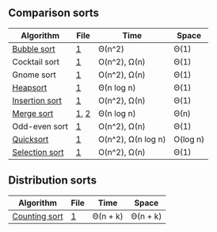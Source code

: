 ## Comparison sorts

| Algorithm              | File                 | Time               | Space    |
|------------------------|----------------------|--------------------|----------|
| [Bubble sort][01_a]    | [1][01_1]            | Θ(n^2)             | Θ(1)     |
|  Cocktail sort         | [1][02_1]            | O(n^2), Ω(n)       | Θ(1)     |
|  Gnome sort            | [1][03_1]            | O(n^2), Ω(n)       | Θ(1)     |
| [Heapsort][04_a]       | [1][04_1]            | Θ(n log n)         | Θ(1)     |
| [Insertion sort][05_a] | [1][05_1]            | O(n^2), Ω(n)       | Θ(1)     |
| [Merge sort][06_a]     | [1][06_1], [2][06_2] | Θ(n log n)         | Θ(n)     |
|  Odd-even sort         | [1][07_1]            | O(n^2), Ω(n)       | Θ(1)     |
| [Quicksort][08_a]      | [1][08_1]            | O(n^2), Ω(n log n) | O(log n) |
| [Selection sort][09_a] | [1][09_1]            | O(n^2), Ω(n)       | Θ(1)     |

  [01_a]: http://www.growingwiththeweb.com/2014/02/bubble-sort.html
  [01_1]: https://github.com/Tyriar/js-sorting/blob/master/src/bubble-sort.js
  [02_1]: https://github.com/Tyriar/js-sorting/blob/master/src/cocktail-sort.js
  [03_1]: https://github.com/Tyriar/js-sorting/blob/master/src/gnome-sort.js
  [04_a]: http://www.growingwiththeweb.com/2012/11/algorithm-heapsort.html
  [04_1]: https://github.com/Tyriar/js-sorting/blob/master/src/heapsort.js
  [05_a]: http://www.growingwiththeweb.com/2012/11/algorithm-insertion-sort.html
  [05_1]: https://github.com/Tyriar/js-sorting/blob/master/src/insertion-sort.js
  [06_a]: http://www.growingwiththeweb.com/2012/11/algorithm-merge-sort.html
  [06_1]: https://github.com/Tyriar/js-sorting/blob/master/src/merge-sort.js
  [06_2]: https://github.com/Tyriar/js-sorting/blob/master/src/merge-sort-bottom-up.js
  [07_1]: https://github.com/Tyriar/js-sorting/blob/master/src/odd-even-sort.js
  [08_a]: http://www.growingwiththeweb.com/2012/12/algorithm-quicksort.html
  [08_1]: https://github.com/Tyriar/js-sorting/blob/master/src/quicksort.js
  [09_a]: http://www.growingwiththeweb.com/2013/12/selection-sort.html
  [09_1]: https://github.com/Tyriar/js-sorting/blob/master/src/selection-sort.js

## Distribution sorts

| Algorithm              | File                 | Time               | Space    |
|------------------------|----------------------|--------------------|----------|
| [Counting sort][d01_a] | [1][d01_1]           | Θ(n + k)           | Θ(n + k) |

  [d01_a]: http://www.growingwiththeweb.com/2014/05/counting-sort.html
  [d01_1]: https://github.com/Tyriar/js-sorting/blob/master/src/counting-sort.js
